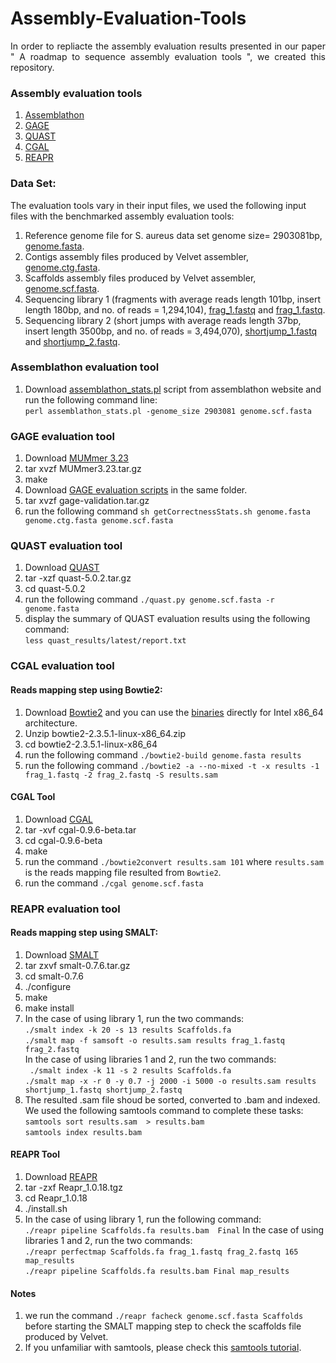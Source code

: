 # Assembly-Evaluation-Tools
<p align="justify">
In order to repliacte the assembly evaluation results presented in our paper " A roadmap to sequence assembly evaluation tools ", we created this repository.

### Assembly evaluation tools
1. [Assemblathon](https://github.com/KorfLab/Assemblathon)
2. [GAGE](http://gage.cbcb.umd.edu/results/gage-validation.tar.gz)
3. [QUAST](https://sourceforge.net/projects/quast/files/quast-5.0.2.tar.gz)
4. [CGAL](https://pachterlab.github.io/cgal/)
5. [REAPR](https://www.sanger.ac.uk/science/tools/reapr)

### Data Set:
The evaluation tools vary in their input files, we used the following input files with the benchmarked assembly evaluation tools:
1. Reference genome file for S. aureus data set genome size= 2903081bp, [genome.fasta](http://gage.cbcb.umd.edu/data/Staphylococcus_aureus/Data.original/genome.fasta).
2. Contigs assembly files produced by Velvet assembler, [genome.ctg.fasta](http://gage.cbcb.umd.edu/data/Staphylococcus_aureus).
3. Scaffolds assembly files produced by Velvet assembler, [genome.scf.fasta](http://gage.cbcb.umd.edu/data/Staphylococcus_aureus).
4. Sequencing library 1 (fragments with average reads length 101bp, insert length 180bp, and no. of reads = 1,294,104),          [frag_1.fastq](http://gage.cbcb.umd.edu/data/Staphylococcus_aureus/Data.original/frag_1.fastq.gz) and [frag_1.fastq](http://gage.cbcb.umd.edu/data/Staphylococcus_aureus/Data.original/frag_2.fastq.gz).
5. Sequencing library 2 (short jumps with average reads length 37bp, insert length 3500bp, and no. of reads = 3,494,070),          [shortjump_1.fastq](http://gage.cbcb.umd.edu/data/Staphylococcus_aureus/Data.original/shortjump_1.fastq.gz) and [shortjump_2.fastq](http://gage.cbcb.umd.edu/data/Staphylococcus_aureus/Data.original/shortjump_2.fastq.gz).

### Assemblathon evaluation tool
1. Download [assemblathon_stats.pl](https://github.com/KorfLab/Assemblathon/blob/master/assemblathon_stats.pl) script from assemblathon website and run the following command line:<br/> `perl assemblathon_stats.pl -genome_size 2903081 genome.scf.fasta` 

### GAGE evaluation tool 
1. Download [MUMmer 3.23](http://sourceforge.net/projects/mummer/files%2Fmummer%2F3.23/)
2. tar xvzf MUMmer3.23.tar.gz
3. make
4. Download [GAGE evaluation scripts](http://gage.cbcb.umd.edu/results/gage-validation.tar.gz) in the same folder. 
5. tar xvzf gage-validation.tar.gz
6. run the following command `sh getCorrectnessStats.sh genome.fasta genome.ctg.fasta genome.scf.fasta`
 
### QUAST evaluation tool 
1. Download [QUAST](https://sourceforge.net/projects/quast/files/quast-5.0.2.tar.gz)
2. tar -xzf quast-5.0.2.tar.gz
3. cd quast-5.0.2
4. run the following command `./quast.py genome.scf.fasta -r genome.fasta`
5. display the summary of QUAST evaluation results using the following command: <br/> `less quast_results/latest/report.txt` 

### CGAL evaluation tool
#### Reads mapping step using Bowtie2:
1. Download [Bowtie2](https://sourceforge.net/projects/bowtie-bio/files/bowtie2/2.3.5.1/) and you can use the [binaries](https://sourceforge.net/projects/bowtie-bio/files/bowtie2/2.3.5.1/bowtie2-2.3.5.1-linux-x86_64.zip/download) directly for Intel x86_64 architecture.
2. Unzip bowtie2-2.3.5.1-linux-x86_64.zip
3. cd bowtie2-2.3.5.1-linux-x86_64
4. run the following command `./bowtie2-build genome.fasta results`
5. run the following command `./bowtie2 -a --no-mixed -t -x results -1 frag_1.fastq -2 frag_2.fastq -S results.sam`
#### CGAL Tool
1. Download [CGAL](https://pachterlab.github.io/cgal/)
2. tar -xvf cgal-0.9.6-beta.tar 
3. cd cgal-0.9.6-beta
4. make
5. run the command `./bowtie2convert results.sam 101` where `results.sam` is the reads mapping file resulted from `Bowtie2`.
6. run the command `./cgal genome.scf.fasta`

### REAPR evaluation tool

#### Reads mapping step using SMALT:
1. Download [SMALT](http://sourceforge.net/projects/smalt/)
2. tar zxvf smalt-0.7.6.tar.gz
3. cd smalt-0.7.6
4. ./configure
5. make
6. make install
7. In the case of using library 1, run the two commands: <br/>
    `./smalt index -k 20 -s 13 results Scaffolds.fa` <br/>
    `./smalt map -f samsoft -o results.sam results frag_1.fastq frag_2.fastq` <br/>
   In the case of using libraries 1 and 2, run the two commands: <br/>
   ` ./smalt index -k 11 -s 2 results Scaffolds.fa` <br/>
   `./smalt map -x -r 0 -y 0.7 -j 2000 -i 5000 -o results.sam results shortjump_1.fastq shortjump_2.fastq`
8. The resulted .sam file shoud be sorted, converted to .bam and indexed. We used the following samtools command to complete these tasks: <br/>
   `samtools sort results.sam  > results.bam ` <br/>
   `samtools index results.bam ` <br/>
#### REAPR Tool 
1. Download [REAPR](ftp://ftp.sanger.ac.uk/pub/resources/software/reapr/Reapr_1.0.18.tar.gz)
2. tar -zxf Reapr_1.0.18.tgz
3. cd Reapr_1.0.18
4. ./install.sh
5. In the case of using library 1, run the following command: <br/>
   `./reapr pipeline Scaffolds.fa results.bam  Final`
   In the case of using libraries 1 and 2, run the two commands: <br/>
   `./reapr perfectmap Scaffolds.fa frag_1.fastq frag_2.fastq 165 map_results`<br/>
   `./reapr pipeline Scaffolds.fa results.bam Final map_results` <br/>

 #### Notes
 1. we run the command `./reapr facheck genome.scf.fasta Scaffolds` before starting the SMALT mapping step to check the scaffolds file produced by Velvet.
 2. If you unfamiliar with samtools, please check this [samtools tutorial](http://quinlanlab.org/tutorials/samtools/samtools.html).
